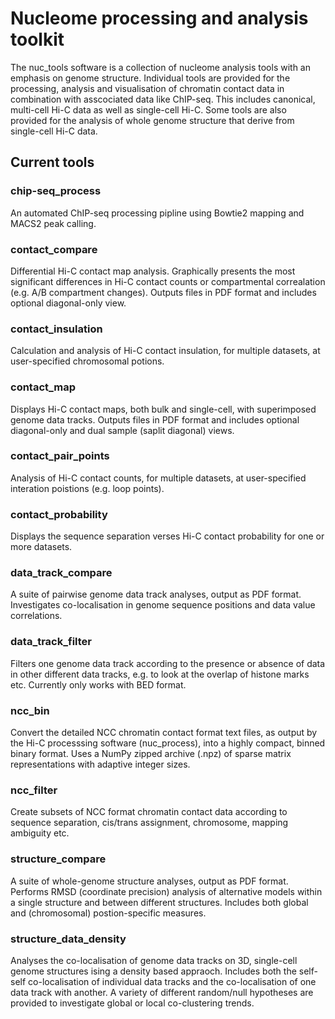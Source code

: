 # Nucleome processing and analysis toolkit

The nuc_tools software is a collection of nucleome analysis tools with an emphasis on genome structure.
Individual tools are provided for the processing, analysis and visualisation of chromatin contact data 
in combination with asscociated data like ChIP-seq.
This includes canonical, multi-cell Hi-C data as well as single-cell Hi-C. Some tools are also provided
for the analysis of whole genome structure that derive from single-cell Hi-C data.

## Current tools

### chip-seq_process

An automated ChIP-seq processing pipline using Bowtie2 mapping and MACS2 peak calling.

### contact_compare

Differential Hi-C contact map analysis. Graphically presents the most significant differences in Hi-C contact
counts or compartmental correalation (e.g. A/B compartment changes). Outputs files in PDF format
and includes optional diagonal-only view.

### contact_insulation

Calculation and analysis of Hi-C contact insulation, for multiple datasets, at user-specified chromosomal potions.

### contact_map

Displays Hi-C contact maps, both bulk and single-cell, with superimposed genome data tracks. Outputs files in PDF format
and includes optional diagonal-only and dual sample (saplit diagonal) views.

### contact_pair_points

Analysis of Hi-C contact counts, for multiple datasets, at user-specified interation poistions (e.g. loop points).

### contact_probability

Displays the sequence separation verses Hi-C contact probability for one or more datasets.

### data_track_compare

A suite of pairwise genome data track analyses, output as PDF format.
Investigates co-localisation in genome sequence positions and data value correlations. 

### data_track_filter

Filters one genome data track according to the presence or absence of data in other different data tracks,
e.g. to look at the overlap of histone marks etc. Currently only works with BED format.

### ncc_bin

Convert the detailed NCC chromatin contact format text files, as output by the Hi-C processsing software (nuc_process), into
a highly compact, binned binary format. Uses a NumPy zipped archive (.npz) of sparse matrix representations with adaptive
integer sizes. 

### ncc_filter

Create subsets of NCC format chromatin contact data according to sequence separation, cis/trans assignment, chromosome,
mapping ambiguity etc.

### structure_compare

A suite of whole-genome structure analyses, output as PDF format.
Performs RMSD (coordinate precision) analysis of alternative models within a single structure and between different
structures. Includes both global and (chromosomal) postion-specific measures. 

### structure_data_density

Analyses the co-localisation of genome data tracks on 3D, single-cell genome structures ising a density based appraoch.
Includes both the self-self co-localisation of individual data tracks and the co-localisation of one data track with another.
A variety of different random/null hypotheses are provided to investigate global or local co-clustering trends.

